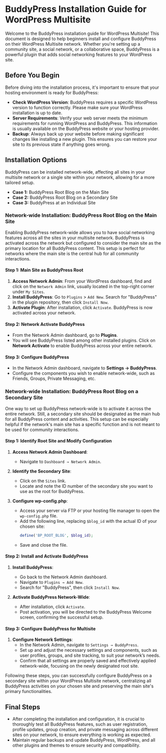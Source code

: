 # BuddyPress Installation Guide for WordPress Multisite

Welcome to the BuddyPress installation guide for WordPress Multisite! This document is designed to help beginners install and configure BuddyPress on their WordPress Multisite network. Whether you're setting up a community site, a social network, or a collaborative space, BuddyPress is a powerful plugin that adds social networking features to your WordPress site.

## Before You Begin

Before diving into the installation process, it's important to ensure that your hosting environment is ready for BuddyPress:

- **Check WordPress Version**: BuddyPress requires a specific WordPress version to function correctly. Please make sure your WordPress installation is up to date.
- **Server Requirements**: Verify your web server meets the minimum requirements for running WordPress and BuddyPress. This information is usually available on the BuddyPress website or your hosting provider.
- **Backup**: Always back up your website before making significant changes like installing a new plugin. This ensures you can restore your site to its previous state if anything goes wrong.

## Installation Options

BuddyPress can be installed network-wide, affecting all sites in your multisite network or a single site within your network, allowing for a more tailored setup.
- **Case 1:** BuddyPress Root Blog on the Main Site
- **Case 2:** BuddyPress Root Blog on a Secondary Site
- **Case 3:** BuddyPress at an Individual Site

### Network-wide Installation: BuddyPress Root Blog on the Main Site

Enabling BuddyPress network-wide allows you to have social networking features across all the sites in your multisite network. BuddyPress is activated across the network but configured to consider the main site as the primary location for all BuddyPress content. This setup is perfect for networks where the main site is the central hub for all community interactions.

#### Step 1: Main Site as BuddyPress Root

1. **Access Network Admin**: From your WordPress dashboard, find and click on the `Network Admin` link, usually located in the top-right corner under `My Sites`.
2. **Install BuddyPress**: Go to `Plugins` > `Add New`. Search for "BuddyPress" in the plugin repository, then click `Install Now`.
3. **Activate Plugin**: After installation, click `Activate`. BuddyPress is now activated across your network.

#### Step 2: Network Activate BuddyPress

- From the Network Admin dashboard, go to **Plugins**.
- You will see BuddyPress listed among other installed plugins. Click on **Network Activate** to enable BuddyPress across your entire network.

#### Step 3: Configure BuddyPress

- In the Network Admin dashboard, navigate to **Settings → BuddyPress**.
- Configure the components you wish to enable network-wide, such as Friends, Groups, Private Messaging, etc.

### Network-wide Installation: BuddyPress Root Blog on a Secondary Site
One way to set up BuddyPress network-wide is to activate it across the entire network. Still, a secondary site should be designated as the main hub for all BuddyPress content and activities. This setup can be especially helpful if the network's main site has a specific function and is not meant to be used for community interactions.

#### Step 1: Identify Root Site and Modify Configuration

1. **Access Network Admin Dashboard**:
   - Navigate to `Dashboard → Network Admin`.

2. **Identify the Secondary Site**:
   - Click on the `Sites` link.
   - Locate and note the ID number of the secondary site you want to use as the root for BuddyPress.

3. **Configure wp-config.php**:
   - Access your server via FTP or your hosting file manager to open the `wp-config.php` file.
   - Add the following line, replacing `$blog_id` with the actual ID of your chosen site:
     ```php
     define('BP_ROOT_BLOG', $blog_id);
     ```
   - Save and close the file.

#### Step 2: Install and Activate BuddyPress

1. **Install BuddyPress**:
   - Go back to the Network Admin dashboard.
   - Navigate to `Plugins → Add New`.
   - Search for "BuddyPress", then click `Install Now`.

2. **Activate BuddyPress Network-Wide**:
   - After installation, click `Activate`.
   - Post activation, you will be directed to the BuddyPress Welcome screen, confirming the successful setup.

#### Step 3: Configure BuddyPress for Multisite

1. **Configure Network Settings**:
   - In the Network Admin, navigate to `Settings → BuddyPress`.
   - Set up and adjust the necessary settings and components, such as user profiles, groups, and site tracking, to suit your network’s needs.
   - Confirm that all settings are properly saved and effectively applied network-wide, focusing on the newly designated root site.

Following these steps, you can successfully configure BuddyPress on a secondary site within your WordPress Multisite network, centralizing all BuddyPress activities on your chosen site and preserving the main site's primary functionalities.

## Final Steps

- After completing the installation and configuration, it is crucial to thoroughly test all BuddyPress features, such as user registration, profile updates, group creation, and private messaging across different sites on your network, to ensure everything is working as expected.
- Maintain regular backups and update BuddyPress, WordPress, and all other plugins and themes to ensure security and compatibility.
